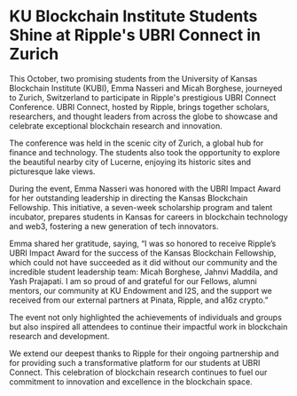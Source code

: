 # KU Blockchain Institute Students Shine at Ripple's UBRI Connect in Zurich

This October, two promising students from the University of Kansas Blockchain Institute (KUBI), Emma Nasseri and Micah Borghese, journeyed to Zurich, Switzerland to participate in Ripple's prestigious UBRI Connect Conference. UBRI Connect, hosted by Ripple, brings together scholars, researchers, and thought leaders from across the globe to showcase and celebrate exceptional blockchain research and innovation.

The conference was held in the scenic city of Zurich, a global hub for finance and technology. The students also took the opportunity to explore the beautiful nearby city of Lucerne, enjoying its historic sites and picturesque lake views.

During the event, Emma Nasseri was honored with the UBRI Impact Award for her outstanding leadership in directing the Kansas Blockchain Fellowship. This initiative, a seven-week scholarship program and talent incubator, prepares students in Kansas for careers in blockchain technology and web3, fostering a new generation of tech innovators.

Emma shared her gratitude, saying, “I was so honored to receive Ripple’s UBRI Impact Award for the success of the Kansas Blockchain Fellowship, which could not have succeeded as it did without our community and the incredible student leadership team: Micah Borghese, Jahnvi Maddila, and Yash Prajapati. I am so proud of and grateful for our Fellows, alumni mentors, our community at KU Endowment and I2S, and the support we received from our external partners at Pinata, Ripple, and a16z crypto.”

The event not only highlighted the achievements of individuals and groups but also inspired all attendees to continue their impactful work in blockchain research and development.

We extend our deepest thanks to Ripple for their ongoing partnership and for providing such a transformative platform for our students at UBRI Connect. This celebration of blockchain research continues to fuel our commitment to innovation and excellence in the blockchain space.
